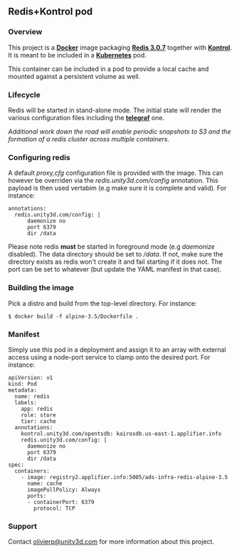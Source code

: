 ## Redis+Kontrol pod

### Overview

This project is a [**Docker**](https://www.docker.com) image packaging
[**Redis 3.0.7**](http://www.redis.io/) together with
[**Kontrol**](https://github.com/UnityTech/ads-infra-kontrol). It is meant
to be included in a [**Kubernetes**](https://github.com/GoogleCloudPlatform/kubernetes)
pod.

This container can be included in a pod to provide a local cache and mounted against
a persistent volume as well.

### Lifecycle

Redis will be started in stand-alone mode. The initial state will render the various
configuration files including the [**telegraf**](https://github.com/influxdata/telegraf)
one.

*Additional work down the road will enable periodic snapshots to S3 and the formation
of a redis cluster across multiple containers.*

### Configuring redis

A default *proxy,cfg* configuration file is provided with the image. This can however be
overriden via the *redis.unity3d.com/config* annotation. This payload is then used
vertabim (e.g make sure it is complete and valid). For instance:

```
annotations:
  redis.unity3d.com/config: |
      daemonize no
      port 6379
      dir /data
```

Please note redis **must** be started in foreground mode (e.g *daemonize* disabled). The
data directory should be set to */data*. If not, make sure the directory exists as redis
won't create it and fail starting if it does not. The port can be set to whatever (but
update the YAML manifest in that case).

### Building the image

Pick a distro and build from the top-level directory. For instance:

```
$ docker build -f alpine-3.5/Dockerfile .
```

### Manifest

Simply use this pod in a deployment and assign it to an array with external access using a
node-port service to clamp onto the desired port. For instance:

```
apiVersion: v1
kind: Pod
metadata:
  name: redis
  labels:
    app: redis
    role: store
    tier: cache
  annotations:
    kontrol.unity3d.com/opentsdb: kairosdb.us-east-1.applifier.info
    redis.unity3d.com/config: |
      daemonize no
      port 6379
      dir /data
spec:
  containers:
    - image: registry2.applifier.info:5005/ads-infra-redis-alpine-3.5
      name: cache
      imagePullPolicy: Always
      ports:
      - containerPort: 6379
        protocol: TCP
```

### Support

Contact olivierp@unity3d.com for more information about this project.